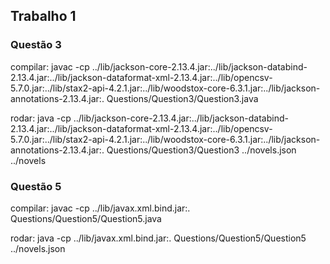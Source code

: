 ## Trabalho 1

### Questão 3

compilar: javac -cp ../lib/jackson-core-2.13.4.jar:../lib/jackson-databind-2.13.4.jar:../lib/jackson-dataformat-xml-2.13.4.jar:../lib/opencsv-5.7.0.jar:../lib/stax2-api-4.2.1.jar:../lib/woodstox-core-6.3.1.jar:../lib/jackson-annotations-2.13.4.jar:. Questions/Question3/Question3.java

rodar: java -cp ../lib/jackson-core-2.13.4.jar:../lib/jackson-databind-2.13.4.jar:../lib/jackson-dataformat-xml-2.13.4.jar:../lib/opencsv-5.7.0.jar:../lib/stax2-api-4.2.1.jar:../lib/woodstox-core-6.3.1.jar:../lib/jackson-annotations-2.13.4.jar:. Questions/Question3/Question3 ../novels.json ../novels

### Questão 5

compilar: javac -cp ../lib/javax.xml.bind.jar:. Questions/Question5/Question5.java

rodar: java -cp ../lib/javax.xml.bind.jar:. Questions/Question5/Question5 ../novels.json
